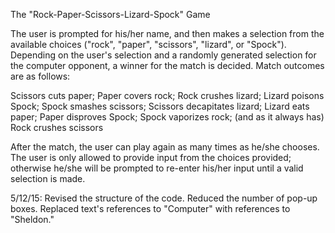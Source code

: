 The "Rock-Paper-Scissors-Lizard-Spock" Game

The user is prompted for his/her name, and then makes a selection from the available choices ("rock", "paper", "scissors", "lizard", or "Spock").  Depending on the user's selection and a randomly generated selection for the computer opponent, a winner for the match is decided.  Match outcomes are as follows:

Scissors cuts paper;
Paper covers rock;
Rock crushes lizard;
Lizard poisons Spock;
Spock smashes scissors;
Scissors decapitates lizard;
Lizard eats paper;
Paper disproves Spock;
Spock vaporizes rock;
(and as it always has) Rock crushes scissors

After the match, the user can play again as many times as he/she chooses.  The user is only allowed to provide input from the choices provided; otherwise he/she will be prompted to re-enter his/her input until a valid selection is made.

5/12/15: Revised the structure of the code. Reduced the number of pop-up boxes. Replaced text's references to "Computer" with references to "Sheldon."
